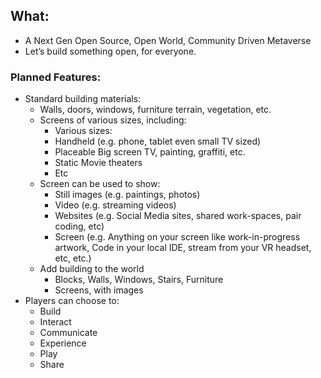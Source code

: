 ## What:
* A Next Gen Open Source, Open World, Community Driven Metaverse
* Let’s build something open, for everyone.

### Planned Features:
* Standard building materials:
  * Walls, doors, windows, furniture terrain, vegetation, etc.
  * Screens of various sizes,  including:
    * Various sizes:
    * Handheld (e.g. phone, tablet even small TV sized)
    * Placeable Big screen TV, painting, graffiti, etc.
    * Static Movie theaters
    * Etc
  * Screen can be used to show:
    * Still images (e.g. paintings, photos)
    * Video (e.g. streaming videos)
    * Websites (e.g. Social Media sites, shared work-spaces, pair coding, etc)
    * Screen (e.g. Anything on your screen like work-in-progress artwork, Code in your local IDE, stream from your VR headset, etc, etc.)
  * Add building to the world
    * Blocks, Walls, Windows, Stairs, Furniture
    * Screens, with images
 * Players can choose to:
    * Build
    * Interact
    * Communicate
    * Experience
    * Play
    * Share
